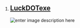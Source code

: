 ﻿
1. ## [LuckDOTexe](https://drive.google.com/file/d/1fF3J-WxIrsGghSfIelADUymozwBQFle4/view?usp=share_link)
   ![enter image description here](https://i.imgur.com/E3McZwO.png)
